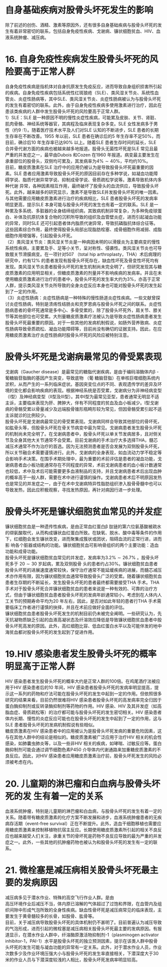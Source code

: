 # 自身基础疾病对股骨头坏死发生的影响  
除了前述的创伤、酒精、激素等原因外，还有很多自身基础疾病与股骨头坏死的发生有着非常密切的联系，包括自身免疫性疾病、戈谢病、镰状细胞贫血、HIV、血液系统肿瘤、减压病。  
# 16. 自身免疫性疾病发生股骨头坏死的风险要高于正常人群  
自身免疫性疾病是指机体对自身抗原发生免疫反应，进而导致自身组织损害所引起的疾病。自身免疫性疾病包括系统性红斑狼疮（SLE）、类风湿关节炎、系统性血管炎、炎症性肠病等，其中SLE、类风湿关节炎、炎症性肠病被认为与股骨头坏死的发生有着密切的联系。此外，由于自身免疫性疾病多使用激素进行治疗，因此在患该类疾病的人群中发生股骨头坏死的风险要高于正常人群。  
1）SLE：SLE 是一种原因不明的慢性炎症性疾病，可能累及皮肤、关节、肾脏、肌肉骨骼、神经系统等器官，其病程及临床表现复杂多变。SLE 女性发病多于男性（约9 ∶1）。随着医疗技术水平及人们对SLE 认知的不断进步，SLE 患者的长期生存率在不断改善。1955 年以前，SLE 患者在确诊后的5 年生存率不足$50\%$，而目前，确诊后10 年生存率已达$90\%$ 以上。随着SLE 患者生存时间的延长，SLE 合并骨代谢方面的疾病也被越来越多地报道。股骨头无菌性坏死是SLE 常见且最严重的并发症之一，最早由Dubois 和Cozen 在1960 年报道。病变最主要发生在承重部位的股骨头，双侧均可累及，其发病率为$4\%\sim40\%$，平均约$10\%$。  
目前，糖皮质激素在SLE 治疗中的应用仍被认为是导致股骨头坏死最重要的因素。SLE 患者应用激素导致股骨头坏死的原因目前存在多种学说，如凝血功能障碍学说、脂质代谢异常学说、抑制成骨学说、骨质疏松学说等。激素导致机体内多种代谢 异常，各种因素相互作用，最终破坏了股骨头的血流供应，导致股骨头坏死。此外，越来越多的研究显示，激素不是导致SLE并发股骨头坏死的唯一因素。与其他需要应用糖皮质激素进行治疗的疾病相比，SLE 患者股骨头坏死的发病率明显更高，提示SLE 本身可能与股骨头坏死的发生也有着一定的联系。SLE 是一种累及多系统、多脏器的全身结缔组织病，其致病机制非常复杂，为多种免疫球蛋白、补体及抗原抗体复合物的沉积所导致的组织及血管壁炎症，进而引起凝血功能的异常，同时SLE 还可引起患者体内脂质代谢异常，导致抗磷脂抗体综合征等。这些因素综合作用，最终使得股骨头局部出现脂肪栓塞、成骨细胞作用减弱、成脂细胞作用增强等，引起股骨头坏死。  
（2）类风湿关节炎：类风湿关节炎是一种病因未明的以滑膜炎为主要病变的慢性系统性疾病，主要累及手、足等小关节，呈对称性、侵袭性。类风湿关节炎也可导致髋关节滑膜病变。在一项针对507 （total hip arthroplasty，THA）术后病理的研究中，约有$12\%$ 的患者发现有股骨头坏死存在，缺血性坏死及骨变性坏死均有发现。类风湿关节炎患者股骨头坏死的发生机制尚未完全明了，但研究发现其与糖皮质激素的应用明显相关，但糖皮质激素的剂量并不影响疾病的发病率。并且在未使用糖皮质激素进行治疗的患者中，股骨头坏死的发生率大约为$3\%$，亦高于正常人群，提示类风湿关节炎所导致的全身炎症反应本身也可能对股骨头坏死的发生起到了一定的作用。  
（3）炎症性肠病：炎症性肠病是一种特殊的慢性肠道炎症性疾病。一些文献曾探讨炎症性肠病，特别是溃疡性结肠炎和克罗恩病与股骨头坏死之间的联系。炎症性肠病患者的骨坏死通常是多中心、多骨受累的，除了股骨头坏死外，肩关节、膝关节等其他部位也可受累。大剂量糖皮质激素疗法被认为是导致炎症性肠病患者发生股骨头坏死最重要的原因。对于一些其他的发病机制假说，如肠外营养致病、炎症性肠病导致骨质疏松、凝血功能障碍等，目前尚没有确切的证据支持。因此，在应用糖皮质激素治疗炎症性肠病时股骨头坏死的风险应被特别注意。  
#  股骨头坏死是戈谢病最常见的骨受累表现  
戈谢病（Gaucher disease）是最常见的糖脂代谢疾病，是由于编码溶酶体内β - 葡糖脑苷脂酶的基因产生突变，导致底物 （葡 糖脑苷脂）在单核巨噬细胞系统内淤积，从而产生的一系列临床症状。基因突变位点的不同、表观遗传学的差异及环境的变化都会影响疾病的表现。根据神经系统是否受累，戈谢病分为非神经病变型（Ⅰ型）及神经病变型（Ⅱ型及Ⅲ型）。其中Ⅰ型为最常见亚型，患者通常无明显不适主诉，主要临床表现为肝、脾肿大，伴有不同程度的贫血及血小板减少。Ⅰ型戈谢病的骨骼受累以骨量减少及远端股骨锥形瓶畸形较为常见，但因骨骼受累引起不适主诉就诊的比例较少。  
股骨头坏死是戈谢病最常见的骨受累表现。戈谢病同样会导致其他部位的骨坏死，如肱骨头等，但股骨头坏死在骨关节病变中最为常见。戈谢病患者发生股骨头坏死的机制尚未完全明了。在戈谢病患者中，股骨头坏死以单关节发病居多，且对侧关节及全身其他大关节通常不会受累。目前戈谢病的手术治疗大多选择THA，髓芯减压术通常不作为治疗的首选。因为无法预测患者是否会发展为双侧股骨头坏死，所以关节融合术需要谨慎进行。此外，戈谢病的全身表现，如血流动力学不稳定等会影响手术决策。在围手术期处理中，最为重要的术前评估是患者的凝血功能，戈谢病患者血小板功能通常存在不同程度的异常，术前戈谢病患者的血小板计数通常也较低，术中及术后可能需要更多血液制品的支持，并且戈谢病患者术后出现血肿的概率高于一般人群，需要在术中进行谨慎的操作。戈谢病患者术后不明原因发热也是常见的并发症之一，由于在术中戈谢病特异性脂肪组织渗入股骨骨髓中也可以导致发热，因此应积极观察，寻找发热原因，再针对病因行进一步处理。  
#  股骨头坏死是镰状细胞贫血常见的并发症  
镰状细胞贫血是一种遗传性疾病，是由正常血红蛋白$\upbeta$ 肽链的第六位氨基酸被疏水的缬氨酸取代，从而构成镰状血红蛋白所致。在缺氧、脱水、酸中毒等条件的作用下，红细胞会发生镰状改变，进而聚集成簇状或团状，阻碍血流的正常行进，进而影 响各个脏器或结构的功能。镰状细胞贫血可影响骨组织的两个主要功能：造血功能和成骨功能。  
股骨头坏死是镰状细胞贫血常见的并发症，发病率为$3.2\%\sim26.7\%$ 。股骨头坏死多于 $20\sim30$  岁起病，累及双侧股骨 头的患者约占$30\%$。镰状细胞贫血患者股骨头坏死的进展速度通常较快，保守治疗通常不能延缓疾病的进展，而髓芯减压术亦作用有限，因为镰状细胞贫血通常导致股骨头广泛的受累。随着镰状细胞贫血患者生存期的不断延长，发生股骨头坏死的患者最终都需要接受THA 手术。THA 手术对于股骨头坏死合并镰状细胞贫血的患者来说是一种有效的、可靠的治疗方式，但由于镰状细胞贫血患者股骨头坏死的发病年龄通常较小，考虑到在人体内人工关节的预期寿命平均为20 年左右，因此，是否对如此年轻的患者行THA 手术需要临床工作者进行谨慎的抉择，并且在术前应做好全面的评估。  
镰状细胞贫血患者股骨头坏死发生的机制目前仍未被完全阐明。一些研究认为，先天抗凝物质缺乏引起的血液高凝状态及纤溶效应降低是导致镰状细胞贫血患者中股骨头坏死高发的原因。此外，高红细胞比容、低血红蛋白水平以及可能伴发的地中海贫血都对股骨头坏死的发生起到了促进作用。  
# 19.HIV 感染患者发生股骨头坏死的概率明显高于正常人群  
HIV 感染患者发生股骨头坏死的概率大约是正常人群的100倍。在鸡尾酒疗法被应用于HIV 感染患者后的10 年间，HIV 感染患者股骨头坏死的发病率明显提高，提示这一系列的药物和疗法可能在股骨头坏死的发生中起到一定的作用。但依照很多研究的结果来看，目前仍然很难将HIV 感染患者股骨头坏死的高发病率完全归因于蛋白酶抑制剂或反转录酶抑制剂等药物的作用。HIV 感染、HIV 及其并发症（如高脂血症、骨质疏松等）的治疗都可能与股骨头坏死的发生密切相关。HIV 感染患者体内长期、慢性的炎症反应可能也在股骨头坏死的发生中起到了一定的作用，这与SLE 患者股骨头坏死的发病机制假说有些相似。  
糖皮质激素在HIV 感染患者中的应用被认为是股骨头坏死发病的重要危险因素，这与在其他人群中的结论是相似的。糖皮质激素被广泛应用于治疗HIV 相关的机会性感染，如肺囊虫肺炎等，以及一些非HIV 相关的疾病，如哮喘、过敏反应等。蛋白酶抑制剂可能会通过调节细胞色素P450 介导体内代谢通路来加重糖皮质激素的不良反应。因此，对HIV 感染患者应用糖皮质激素治疗前，股骨头坏死发生的风险必须被考虑在内。  
# 20.  儿童期的淋巴瘤和白血病与股骨头坏死的发 生有着一定的关系  
血液系统肿瘤，特别是儿童期的淋巴瘤和白血病，与股骨头坏死的发生有着一定的关系。随着带有糖皮质激素的化疗方案不断发展和进步，血液系统肿瘤患者的无疾病存活期（event-free survival）正在不断提升。此外，造血干细胞移植也需要应用糖皮质激素来控制移植物抗宿主反应。长期使用糖皮质激素所引起的相关不良反应也越来越受人们关注，承重关节的骨坏死是药物不良反应导致的最为严重的并发症之一。此外，一些其他的抗肿瘤药物也被认为和股骨头坏死的发生有一定的联系。  
# 21. 微栓塞是减压病相关股骨头坏死最主要的发病原因  
减压病多见于潜水作业、特殊的高空飞行作业人群。是由  
高压环境作业后减压不当，体内原已溶解的气体超过了过饱和界限，在血管内及组织间隙中形成气泡所致的全身性疾病。缺血性骨坏死是减压病常见的临床表现，主要发生于黄骨髓较多的长骨，如股骨、肱骨等。  
目前，关于减压病导致股骨头坏死的具体机制仍不甚明了。目前普遍认为减压导致的气泡形成，进而引起的微栓塞是减压病相关股骨头坏死最主要的发病原因。有报道显示，在潜水作业人群中，纤溶酶原激活物抑制剂-1（plasminogen activator inhibitor-1，PAI-1）水平是股骨头坏死的独立预测因素，提示在该类人群中股骨头坏死的发生可能与凝血功能的异常有一定关系。此外，对于潜水作业人员，作业次数多少及作业环境压强大小与股骨头坏死的发生率直接相关，下潜深度大于30 米的作业人员与下潜深度较浅的人相比，股骨头坏死发病率明显较高。  
